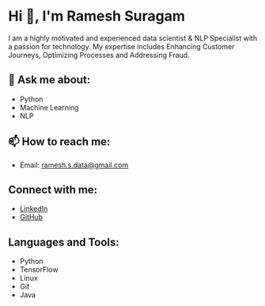 # Hi 👋, I'm Ramesh Suragam

I am a highly motivated and experienced data scientist & NLP Specialist with a passion for technology. My expertise includes Enhancing Customer Journeys, Optimizing Processes and Addressing Fraud.

## 💬 Ask me about:
- Python
- Machine Learning
- NLP

## 📫 How to reach me:
- Email: [ramesh.s.data@gmail.com](mailto:ramesh.s.data@gmail.com)

## Connect with me:
- [LinkedIn](https://www.linkedin.com/in/rameshs-data/)
- [GitHub](https://github.com/rameshs-data)

## Languages and Tools:
- Python
- TensorFlow
- Linux
- Git
- Java
